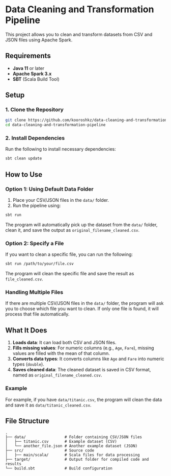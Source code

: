 # Data Cleaning and Transformation Pipeline

This project allows you to clean and transform datasets from CSV and JSON files using Apache Spark.

## Requirements

- **Java 11** or later
- **Apache Spark 3.x**
- **SBT** (Scala Build Tool)

## Setup

### 1. Clone the Repository

```bash
git clone https://github.com/kooroshkz/data-cleaning-and-transformation-pipeline.git
cd data-cleaning-and-transformation-pipeline
```

### 2. Install Dependencies

Run the following to install necessary dependencies:

```bash
sbt clean update
```

## How to Use

### Option 1: Using Default Data Folder

1. Place your CSV/JSON files in the `data/` folder.
2. Run the pipeline using:

```bash
sbt run
```

The program will automatically pick up the dataset from the `data/` folder, clean it, and save the output as `original_filename_cleaned.csv`.

### Option 2: Specify a File

If you want to clean a specific file, you can run the following:

```bash
sbt run /path/to/your/file.csv
```

The program will clean the specific file and save the result as `file_cleaned.csv`.

### Handling Multiple Files

If there are multiple CSV/JSON files in the `data/` folder, the program will ask you to choose which file you want to clean. If only one file is found, it will process that file automatically.

## What It Does

1. **Loads data**: It can load both CSV and JSON files.
2. **Fills missing values**: For numeric columns (e.g., `Age`, `Fare`), missing values are filled with the mean of that column.
3. **Converts data types**: It converts columns like `Age` and `Fare` into numeric types (`double`).
4. **Saves cleaned data**: The cleaned dataset is saved in CSV format, named as `original_filename_cleaned.csv`.

### Example

For example, if you have `data/titanic.csv`, the program will clean the data and save it as `data/titanic_cleaned.csv`.

## File Structure

```plaintext
.
├── data/                 # Folder containing CSV/JSON files
│   ├── titanic.csv       # Example dataset (CSV)
│   └── another_file.json # Another example dataset (JSON)
├── src/                  # Source code
│   ├── main/scala/       # Scala files for data processing
├── target/               # Output folder for compiled code and results
└── build.sbt             # Build configuration
```
